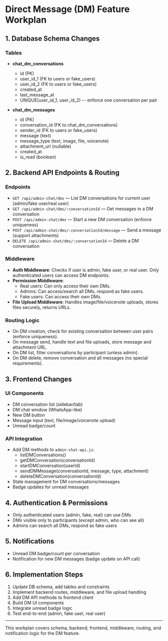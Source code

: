 # Direct Message (DM) Feature Workplan

## 1. Database Schema Changes

### Tables
- **chat_dm_conversations**
  - id (PK)
  - user_id_1 (FK to users or fake_users)
  - user_id_2 (FK to users or fake_users)
  - created_at
  - last_message_at
  - UNIQUE(user_id_1, user_id_2) -- enforce one conversation per pair

- **chat_dm_messages**
  - id (PK)
  - conversation_id (FK to chat_dm_conversations)
  - sender_id (FK to users or fake_users)
  - message (text)
  - message_type (text, image, file, voicenote)
  - attachment_url (nullable)
  - created_at
  - is_read (boolean)

## 2. Backend API Endpoints & Routing

### Endpoints
- `GET /api/admin-chat/dms` — List DM conversations for current user (admin/fake user/real user)
- `GET /api/admin-chat/dms/:conversationId` — Get messages in a DM conversation
- `POST /api/admin-chat/dms` — Start a new DM conversation (enforce uniqueness)
- `POST /api/admin-chat/dms/:conversationId/message` — Send a message (support attachments)
- `DELETE /api/admin-chat/dms/:conversationId` — Delete a DM conversation

### Middleware
- **Auth Middleware**: Checks if user is admin, fake user, or real user. Only authenticated users can access DM endpoints.
- **Permission Middleware**:
  - Real users: Can only access their own DMs.
  - Admins: Can access/search all DMs, respond as fake users.
  - Fake users: Can access their own DMs.
- **File Upload Middleware**: Handles image/file/voicenote uploads, stores files securely, returns URLs.

### Routing Logic
- On DM creation, check for existing conversation between user pairs (enforce uniqueness).
- On message send, handle text and file uploads, store message and attachment URL.
- On DM list, filter conversations by participant (unless admin).
- On DM delete, remove conversation and all messages (no special requirements).

## 3. Frontend Changes

### UI Components
- DM conversation list (sidebar/tab)
- DM chat window (WhatsApp-like)
- New DM button
- Message input (text, file/image/voicenote upload)
- Unread badge/count

### API Integration
- Add DM methods to `admin-chat-api.js`:
  - listDMConversations()
  - getDMConversation(conversationId)
  - startDMConversation(userId)
  - sendDMMessage(conversationId, message, type, attachment)
  - deleteDMConversation(conversationId)
- State management for DM conversations/messages
- Badge updates for unread messages

## 4. Authentication & Permissions
- Only authenticated users (admin, fake, real) can use DMs
- DMs visible only to participants (except admin, who can see all)
- Admins can search all DMs, respond as fake users

## 5. Notifications
- Unread DM badge/count per conversation
- Notification for new DM messages (badge update on API call)

## 6. Implementation Steps
1. Update DB schema, add tables and constraints
2. Implement backend routes, middleware, and file upload handling
3. Add DM API methods to frontend client
4. Build DM UI components
5. Integrate unread badge logic
6. Test end-to-end (admin, fake user, real user)

---
This workplan covers schema, backend, frontend, middleware, routing, and notification logic for the DM feature.
